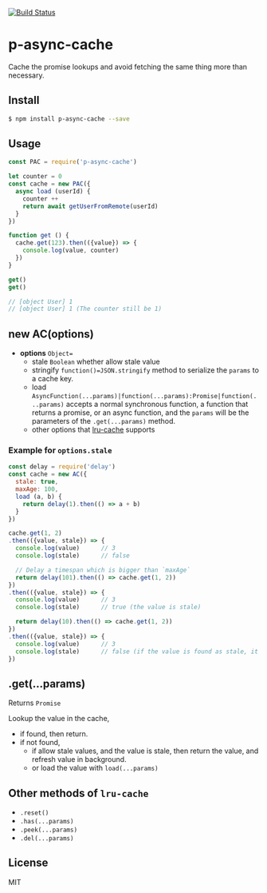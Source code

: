 [![Build Status](https://travis-ci.org/kaelzhang/p-async-cache.svg?branch=master)](https://travis-ci.org/kaelzhang/p-async-cache)
<!-- optional appveyor tst
[![Windows Build Status](https://ci.appveyor.com/api/projects/status/github/kaelzhang/p-async-cache?branch=master&svg=true)](https://ci.appveyor.com/project/kaelzhang/p-async-cache)
-->
<!-- optional npm version
[![NPM version](https://badge.fury.io/js/p-async-cache.svg)](http://badge.fury.io/js/p-async-cache)
-->
<!-- optional npm downloads
[![npm module downloads per month](http://img.shields.io/npm/dm/p-async-cache.svg)](https://www.npmjs.org/package/p-async-cache)
-->
<!-- optional dependency status
[![Dependency Status](https://david-dm.org/kaelzhang/p-async-cache.svg)](https://david-dm.org/kaelzhang/p-async-cache)
-->

# p-async-cache

Cache the promise lookups and avoid fetching the same thing more than necessary.

## Install

```sh
$ npm install p-async-cache --save
```

## Usage

```js
const PAC = require('p-async-cache')

let counter = 0
const cache = new PAC({
  async load (userId) {
    counter ++
    return await getUserFromRemote(userId)
  }
})

function get () {
  cache.get(123).then(({value}) => {
    console.log(value, counter)
  })
}

get()
get()

// [object User] 1
// [object User] 1 (The counter still be 1)
```

## new AC(options)

- **options** `Object=`
  - stale `Boolean` whether allow stale value
  - stringify `function()=JSON.stringify` method to serialize the `params` to a cache key.
  - load `AsyncFunction(...params)|function(...params):Promise|function(...params)` accepts a normal synchronous function, a function that returns a promise, or an async function, and the `params` will be the parameters of the `.get(...params)` method.
  - other options that [lru-cache](https://www.npmjs.com/package/lru-cache) supports

### Example for `options.stale`

```js
const delay = require('delay')
const cache = new AC({
  stale: true,
  maxAge: 100,
  load (a, b) {
    return delay(1).then(() => a + b)
  }
})

cache.get(1, 2)
.then(({value, stale}) => {
  console.log(value)      // 3
  console.log(stale)      // false

  // Delay a timespan which is bigger than `maxAge`
  return delay(101).then(() => cache.get(1, 2))
})
.then(({value, stale}) => {
  console.log(value)      // 3
  console.log(stale)      // true (the value is stale)

  return delay(10).then(() => cache.get(1, 2))
})
.then(({value, stale}) => {
  console.log(value)      // 3
  console.log(stale)      // false (if the value is found as stale, it will refresh the value in the background)
})
```

## .get(...params)

Returns `Promise`

Lookup the value in the cache,

- if found, then return.
- if not found,
  - if allow stale values, and the value is stale, then return the value, and refresh value in background.
  - or load the value with `load(...params)`

## Other methods of `lru-cache`

- `.reset()`
- `.has(...params)`
- `.peek(...params)`
- `.del(...params)`

## License

MIT
